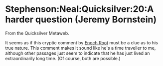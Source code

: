 
# Stephenson:Neal:Quicksilver:20:A harder question (Jeremy Bornstein)

From the Quicksilver Metaweb.

It seems as if this cryptic comment by [Enoch Root](/stephenson-neal-quicksilver-enoch-root) must be a clue as to his true nature. This comment makes it sound like he's a time traveller to me, although other passages just seem to indicate that he has just lived an extraordinarily long time. (Of course, both are possible.)
